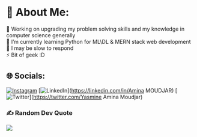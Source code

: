 # 💫 About Me:
🔭 Working on upgrading my problem solving skills and my knowledge in computer science generally<br>🌱 I’m currently learning Python for ML\DL & MERN stack web development<br>💬 I may be slow to respond <br>⚡ Bit of geek :D


## 🌐 Socials:
[![Instagram](https://img.shields.io/badge/Instagram-%23E4405F.svg?logo=Instagram&logoColor=white)](https://instagram.com/enimsayrjm) [![LinkedIn](https://img.shields.io/badge/LinkedIn-%230077B5.svg?logo=linkedin&logoColor=white)](https://linkedin.com/in/Amina MOUDJAR) [![Twitter](https://img.shields.io/badge/Twitter-%231DA1F2.svg?logo=Twitter&logoColor=white)](https://twitter.com/Yasmine Amina Moudjar) 


### ✍️ Random Dev Quote
![](https://quotes-github-readme.vercel.app/api?type=horizontal&theme=radical)
